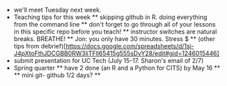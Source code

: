 * we'll meet Tuesday next week.
* Teaching tips for this week
** skipping github in R.  doing everything from the command line
** don't forget to go through all of your lessons in this specific repo before you teach!
** instructor switches are natural breaks.  BREATHE!
** Jon:  you only have 30 minutes.  Stress $
** (other tips from debrief)[https://docs.google.com/spreadsheets/d/1sj-J4pXtoFthJDCGBB0RW3liTFlI65415g555sDvY28/edit#gid=1246015446]
* submit presentation for UC Tech (July 15-17. Sharon's email of 2/7)
* Spring quarter
** have 2 done (an R and a Python for CITS) by May 16
** 
** mini git- github 1/2 days?
** 
